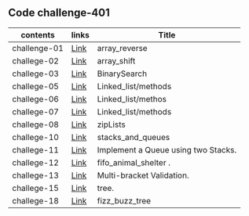 
## Code challenge-401

|**contents**| **links**             |   **Title**|
|---         |---                     |    ---     |
|  challenge-01 | [Link](/data_structures_and_algorithms_python/challenges/array_reverse)    | array_reverse   |
|  challege-02 | [Link](/data_structures_and_algorithms_python/challenges/array_shift)    |array_shift  |
|  challege-03 | [Link](/data_structures_and_algorithms_python/challenges/BinarySearch)    |BinarySearch|
|  challege-05 | [Link](/data_structures_and_algorithms_python/data_structure/linked_list)    |Linked_list/methods  |
|  challege-06 | [Link](/data_structures_and_algorithms_python/data_structure/linked_list)    |Linked_list/methos  |
|  challege-07 | [Link](/data_structures_and_algorithms_python/data_structure/linked_list)    |Linked_list/methods  |
|  challege-08| [Link](/data_structures_and_algorithms_python/data_structure/linked_list)    |zipLists |
|  challege-10 | [Link](/data_structures_and_algorithms_python/data_structure/stacks_and_queues)    |stacks_and_queues |
|  challege-11 | [Link](/data_structures_and_algorithms_python/data_structure/stacks_and_queues)    |Implement a Queue using two Stacks. |
|  challege-12 | [Link](/data_structures_and_algorithms_python/challenges/fifo_animal_shelter)|fifo_animal_shelter . |
|  challege-13 | [Link](/data_structures_and_algorithms_python/challenges/multi_bracket_validation)|Multi-bracket Validation. |
|  challege-15 | [Link](/data_structures_and_algorithms_python/data_structure/tree)|tree. |
|  challege-18 | [Link](/data_structures_and-algorithms_python/challenges/fizz_buzz_tree)|fizz_buzz_tree|



    




